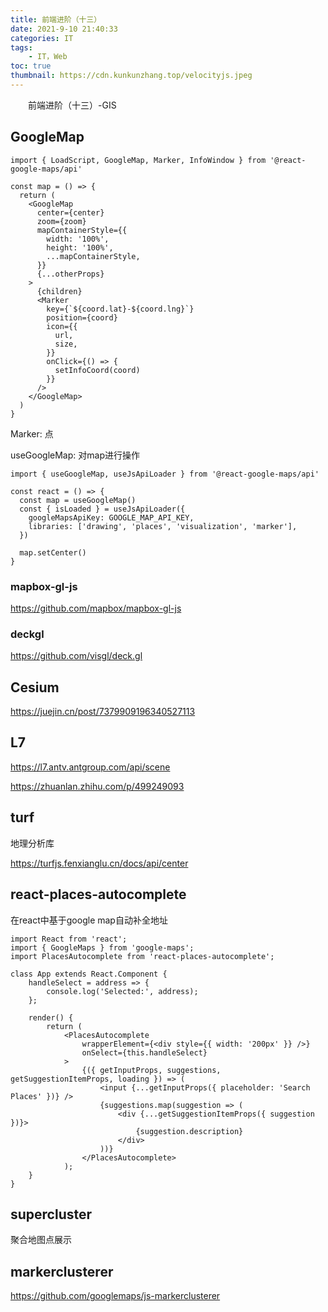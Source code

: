 ```yaml
---
title: 前端进阶（十三）
date: 2021-9-10 21:40:33
categories: IT
tags:
    - IT，Web
toc: true
thumbnail: https://cdn.kunkunzhang.top/velocityjs.jpeg
---
```


　　前端进阶（十三）-GIS

<!--more-->

## GoogleMap



```react
import { LoadScript, GoogleMap, Marker, InfoWindow } from '@react-google-maps/api'

const map = () => {
  return (
  	<GoogleMap
      center={center}
      zoom={zoom}
      mapContainerStyle={{
        width: '100%',
        height: '100%',
        ...mapContainerStyle,
      }}
      {...otherProps}
    >
      {children}
      <Marker
        key={`${coord.lat}-${coord.lng}`}
        position={coord}
        icon={{
          url,
          size,
        }}
        onClick={() => {
          setInfoCoord(coord)
        }}
      />
    </GoogleMap>
  )
}

```

Marker: 点

useGoogleMap: 对map进行操作

```react
import { useGoogleMap, useJsApiLoader } from '@react-google-maps/api'

const react = () => {
  const map = useGoogleMap()
  const { isLoaded } = useJsApiLoader({
    googleMapsApiKey: GOOGLE_MAP_API_KEY,
    libraries: ['drawing', 'places', 'visualization', 'marker'],
  })
  
  map.setCenter()
}

```

### mapbox-gl-js

https://github.com/mapbox/mapbox-gl-js



### deckgl

https://github.com/visgl/deck.gl



## Cesium

https://juejin.cn/post/7379909196340527113



## L7

https://l7.antv.antgroup.com/api/scene

https://zhuanlan.zhihu.com/p/499249093

## turf

地理分析库

https://turfjs.fenxianglu.cn/docs/api/center



## react-places-autocomplete

在react中基于google map自动补全地址

```react
import React from 'react';
import { GoogleMaps } from 'google-maps';
import PlacesAutocomplete from 'react-places-autocomplete';

class App extends React.Component {
    handleSelect = address => {
        console.log('Selected:', address);
    };

    render() {
        return (
            <PlacesAutocomplete
                wrapperElement={<div style={{ width: '200px' }} />}
                onSelect={this.handleSelect}
            >
                {({ getInputProps, suggestions, getSuggestionItemProps, loading }) => (
                    <input {...getInputProps({ placeholder: 'Search Places' })} />
                    {suggestions.map(suggestion => (
                        <div {...getSuggestionItemProps({ suggestion })}>
                            {suggestion.description}
                        </div>
                    ))}
                </PlacesAutocomplete>
            );
    }
}

```



## supercluster

聚合地图点展示



## markerclusterer

https://github.com/googlemaps/js-markerclusterer
